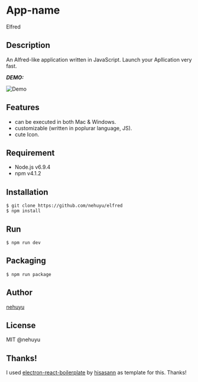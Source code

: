 # App-name
Elfred

## Description

An Alfred-like application written in JavaScript.
Launch your Apllication very fast.

***DEMO:***

![Demo](https://github.com/nehuyu/elfred/blob/master/demo.gif)

## Features

- can be executed in both Mac & Windows.
- customizable (written in poplurar language, JS). 
- cute Icon.


## Requirement

- Node.js v6.9.4  
- npm v4.1.2


## Installation

```
$ git clone https://github.com/nehuyu/elfred
$ npm install
```

## Run

```
$ npm run dev
```


## Packaging

```
$ npm run package
```

## Author

[nehuyu](https://twitter.com/unchi_tokyo)  

## License

MIT @nehuyu 

## Thanks! 

I used [electron-react-boilerplate](https://github.com/hisasann/electron-react-boilerplate) by [hisasann](https://github.com/hisasann) as template for this. Thanks!

